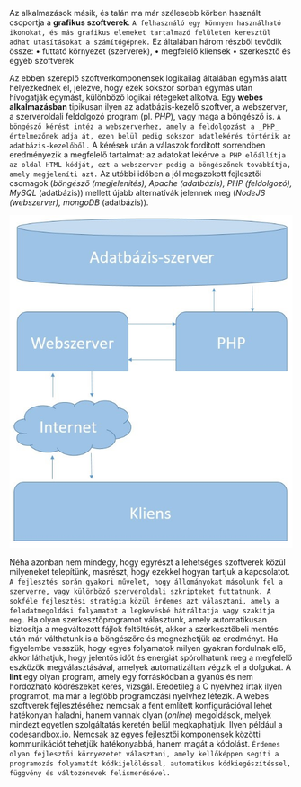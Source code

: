 Az alkalmazások másik, és talán ma már szélesebb körben használt csoportja a **grafikus szoftverek**. `A felhasználó egy könnyen használható ikonokat, és más grafikus elemeket tartalmazó felületen keresztül adhat utasításokat a számítógépnek.` Ez általában három részből tevődik össze:
•	futtató környezet (szerverek),
•	megfelelő kliensek
•	szerkesztő és egyéb szoftverek

Az ebben szereplő szoftverkomponensek logikailag általában egymás alatt helyezkednek el, jelezve, hogy ezek sokszor sorban egymás után hívogatják egymást, különböző logikai rétegeket alkotva. Egy **webes alkalmazásban** tipikusan ilyen az adatbázis-kezelő szoftver, a webszerver, a szerveroldali feldolgozó program (pl. _PHP_), vagy maga a böngésző is. `A böngésző kérést intéz a webszerverhez, amely a feldolgozást a _PHP_ értelmezőnek adja át, ezen belül pedig sokszor adatlekérés történik az adatbázis-kezelőből.` A kérések után a válaszok fordított sorrendben eredményezik a megfelelő tartalmat: az adatokat lekérve `a PHP előállítja az oldal HTML kódját, ezt a webszerver pedig a böngészőnek továbbítja, amely megjeleníti azt.` Az utóbbi időben a jól megszokott fejlesztői csomagok (_böngésző (megjelenítés), Apache (adatbázis), PHP (feldolgozó), MySQL_ (adatbázis)) mellett újabb alternatívák jelennek meg (_NodeJS (webszerver), mongoDB_ (adatbázis)).

![progkorny](https://github.com/tananyag/Szoftverfejlesztes-jegyzet/blob/master/1.%20Informatikai%20alapismeretek/1.8/web.jpg?raw=true)

Néha azonban nem mindegy, hogy egyrészt a lehetséges szoftverek közül milyeneket telepítünk, másrészt, hogy ezekkel hogyan tartjuk a kapcsolatot. `A fejlesztés során gyakori művelet, hogy állományokat másolunk fel a szerverre, vagy különböző szerveroldali szkripteket futtatnunk. A sokféle fejlesztési stratégia közül érdemes azt választani, amely a feladatmegoldási folyamatot a legkevésbé hátráltatja vagy szakítja meg.` Ha olyan szerkesztőprogramot választunk, amely automatikusan biztosítja a megváltozott fájlok feltöltését, akkor a szerkesztőbeli mentés után már válthatunk is a böngészőre és megnézhetjük az eredményt. Ha figyelembe vesszük, hogy egyes folyamatok milyen gyakran fordulnak elő, akkor láthatjuk, hogy jelentős időt és energiát spórolhatunk meg a megfelelő eszközök megválasztásával, amelyek automatizáltan végzik el a dolgukat. A **lint** egy olyan program, amely egy forráskódban a gyanús és nem hordozható kódrészeket keres, vizsgál. Eredetileg a C nyelvhez írtak ilyen programot, ma már a legtöbb programozási nyelvhez létezik. A webes szoftverek fejlesztéséhez nemcsak a fent említett konfigurációval lehet hatékonyan haladni, hanem vannak olyan (_online_) megoldások, melyek mindezt egyetlen szolgáltatás keretén belül megkaphatjuk. Ilyen például a codesandbox.io. Nemcsak az egyes fejlesztői komponensek közötti kommunikációt tehetjük hatékonyabbá, hanem magát a kódolást. `Érdemes olyan fejlesztői környezetet választani, amely kellőképpen segíti a programozás folyamatát kódkijelöléssel, automatikus kódkiegészítéssel, függvény és változónevek felismerésével.`
